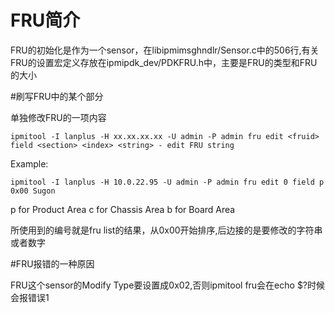 # FRU简介

FRU的初始化是作为一个sensor，在libipmimsghndlr/Sensor.c中的506行,有关FRU的设置宏定义存放在ipmipdk_dev/PDKFRU.h中，主要是FRU的类型和FRU的大小

#刷写FRU中的某个部分

单独修改FRU的一项内容
```
ipmitool -I lanplus -H xx.xx.xx.xx -U admin -P admin fru edit <fruid> field <section> <index> <string> - edit FRU string
```
Example:
```
ipmitool -I lanplus -H 10.0.22.95 -U admin -P admin fru edit 0 field p 0x00 Sugon
```

p for Product Area    c for Chassis Area    b for Board Area

所使用到的编号就是fru list的结果，从0x00开始排序,后边接的是要修改的字符串或者数字


#FRU报错的一种原因

FRU这个sensor的Modify Type要设置成0x02,否则ipmitool fru会在echo $?时候会报错误1


